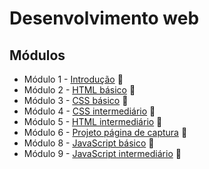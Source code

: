 # Desenvolvimento web

## Módulos
  - Módulo 1 - [Introdução](https://github.com/lfnd0/Desenvolvimento_Web/tree/master/modulo1_introducao) :file_folder:
  - Módulo 2 - [HTML básico](https://github.com/lfnd0/Desenvolvimento_Web/tree/master/modulo2_html_basico) :file_folder:
  - Módulo 3 - [CSS básico](https://github.com/lfnd0/Desenvolvimento_Web/tree/master/modulo3_css_basico) :file_folder:
  - Módulo 4 - [CSS intermediário](https://github.com/lfnd0/Desenvolvimento_Web/tree/master/modulo4_css_intermediario) :file_folder:
  - Módulo 5 - [HTML intermediário](https://github.com/lfnd0/Desenvolvimento_Web/tree/master/modulo5_html_intermediario) :file_folder:
  - Módulo 6 - [Projeto página de captura](https://github.com/lfnd0/Desenvolvimento_Web/tree/master/modulo6_projeto_pagina_captura) :file_folder:
  - Módulo 8 - [JavaScript básico](https://github.com/lfnd0/Desenvolvimento_Web/tree/master/modulo8_javascript_basico) :file_folder:
  - Módulo 9 - [JavaScript intermediário](https://github.com/lfnd0/web-development/tree/master/modulo9_javascript_intermediario) :file_folder:
